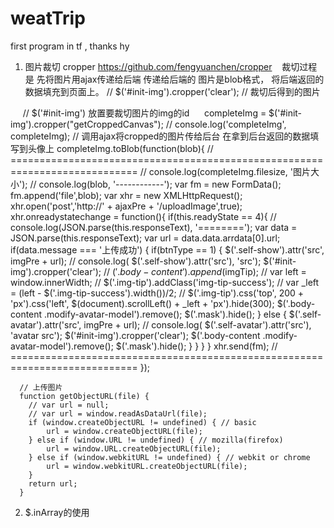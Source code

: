 # weatTrip
first program in tf , thanks hy


1. 图片裁切 cropper https://github.com/fengyuanchen/cropper
    裁切过程是 先将图片用ajax传递给后端 传递给后端的 图片是blob格式， 将后端返回的数据填充到页面上。
      // $('#init-img').cropper('clear');
      // 裁切后得到的图片
      
      // $('#init-img') 放置要裁切图片的img的id
      completeImg = $('#init-img').cropper("getCroppedCanvas");
      // console.log('completeImg', completeImg);
      // 调用ajax将cropped的图片传给后台 在拿到后台返回的数据填写到头像上
      completeImg.toBlob(function(blob){
        // ============================================================================
        // console.log(completeImg.filesize, '图片大小');
        // console.log(blob, '------------');
        var fm = new FormData();
        fm.append('file',blob);
        var xhr = new XMLHttpRequest();
        xhr.open('post','http://' + ajaxPre + '/uploadImage',true);
        xhr.onreadystatechange = function(){
          if(this.readyState == 4){
              // console.log(JSON.parse(this.responseText), '========');
              var data = JSON.parse(this.responseText);
              var url = data.data.arrdata[0].url;
              if(data.message === '上传成功') {
                if(btnType == 1) {
                  $('.self-show').attr('src', imgPre + url);
                  // console.log( $('.self-show').attr('src'), 'src');
                  $('#init-img').cropper('clear');
                  // $('.body-content').append($imgTip);
                  // var left = window.innerWidth;
                  // $('.img-tip').addClass('img-tip-success');
                  // var _left = (left - $('.img-tip-success').width())/2;
                  // $('.img-tip').css('top', 200 + 'px').css('left', $(document).scrollLeft() + _left + 'px').hide(300);
                  $('.body-content .modify-avatar-model').remove();
                  $('.mask').hide();
                } else {
                  $('.self-avatar').attr('src', imgPre + url);
                  // console.log( $('.self-avatar').attr('src'), 'avatar src');
                  $('#init-img').cropper('clear');
                  $('.body-content .modify-avatar-model').remove();
                  $('.mask').hide();
                }
              }
          }
        }
        xhr.send(fm);
        // ============================================================================
      });
      
      
      // 上传图片
      function getObjectURL(file) {
        // var url = null;
        // var url = window.readAsDataUrl(file);
        if (window.createObjectURL != undefined) { // basic
            url = window.createObjectURL(file);
        } else if (window.URL != undefined) { // mozilla(firefox)
            url = window.URL.createObjectURL(file);
        } else if (window.webkitURL != undefined) { // webkit or chrome
            url = window.webkitURL.createObjectURL(file);
        }
        return url;
      }
      
2. $.inArray的使用
